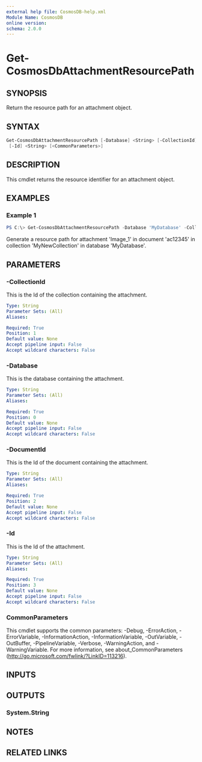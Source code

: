 ```yaml
---
external help file: CosmosDB-help.xml
Module Name: CosmosDB
online version:
schema: 2.0.0
---
```


# Get-CosmosDbAttachmentResourcePath

## SYNOPSIS

Return the resource path for an attachment object.

## SYNTAX

```powershell
Get-CosmosDbAttachmentResourcePath [-Database] <String> [-CollectionId] <String> [-DocumentId] <String>
 [-Id] <String> [<CommonParameters>]
```

## DESCRIPTION

This cmdlet returns the resource identifier for an
attachment object.

## EXAMPLES

### Example 1

```powershell
PS C:\> Get-CosmosDbAttachmentResourcePath -Database 'MyDatabase' -CollectionId 'MyNewCollection' -DocumentId 'ac12345' -Id 'Image_1'
```

Generate a resource path for attachment 'Image_1' in document 'ac12345'
in collection 'MyNewCollection' in database 'MyDatabase'.

## PARAMETERS

### -CollectionId

This is the Id of the collection containing the attachment.

```yaml
Type: String
Parameter Sets: (All)
Aliases:

Required: True
Position: 1
Default value: None
Accept pipeline input: False
Accept wildcard characters: False
```

### -Database

This is the database containing the attachment.

```yaml
Type: String
Parameter Sets: (All)
Aliases:

Required: True
Position: 0
Default value: None
Accept pipeline input: False
Accept wildcard characters: False
```

### -DocumentId

This is the Id of the document containing the attachment.

```yaml
Type: String
Parameter Sets: (All)
Aliases:

Required: True
Position: 2
Default value: None
Accept pipeline input: False
Accept wildcard characters: False
```

### -Id

This is the Id of the attachment.

```yaml
Type: String
Parameter Sets: (All)
Aliases:

Required: True
Position: 3
Default value: None
Accept pipeline input: False
Accept wildcard characters: False
```

### CommonParameters

This cmdlet supports the common parameters: -Debug, -ErrorAction, -ErrorVariable, -InformationAction, -InformationVariable, -OutVariable, -OutBuffer, -PipelineVariable, -Verbose, -WarningAction, and -WarningVariable. For more information, see about_CommonParameters (http://go.microsoft.com/fwlink/?LinkID=113216).

## INPUTS

## OUTPUTS

### System.String

## NOTES

## RELATED LINKS
